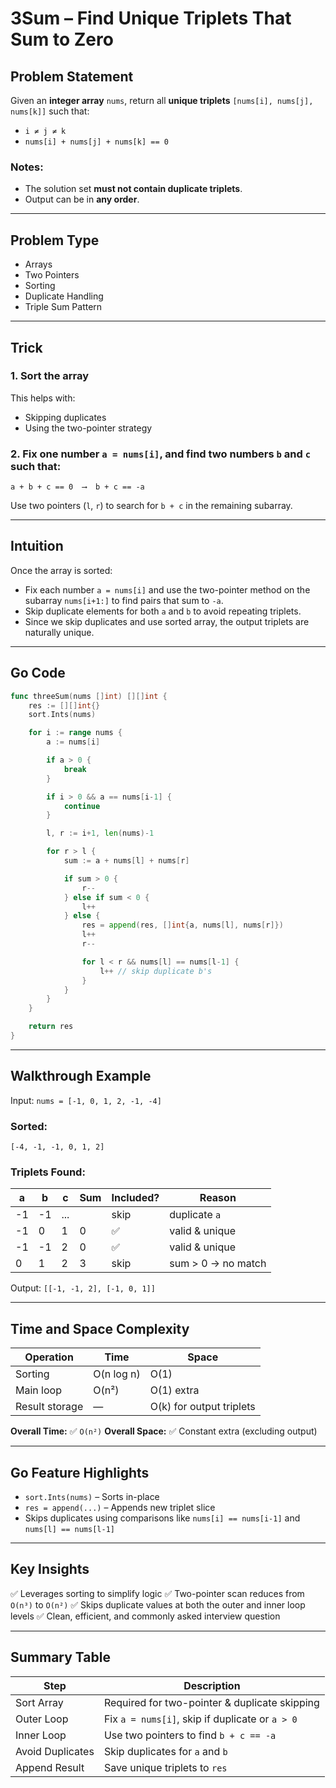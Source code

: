 # 3Sum – Find Unique Triplets That Sum to Zero

## Problem Statement

Given an **integer array** `nums`, return all **unique triplets** `[nums[i], nums[j], nums[k]]` such that:

* `i ≠ j ≠ k`
* `nums[i] + nums[j] + nums[k] == 0`

### Notes:

* The solution set **must not contain duplicate triplets**.
* Output can be in **any order**.

---

## Problem Type

* Arrays
* Two Pointers
* Sorting
* Duplicate Handling
* Triple Sum Pattern

---

## Trick

### 1. **Sort the array**

This helps with:

* Skipping duplicates
* Using the two-pointer strategy

### 2. **Fix one number** `a = nums[i]`, and find two numbers `b` and `c` such that:

```
a + b + c == 0  ⟶  b + c == -a
```

Use two pointers (`l`, `r`) to search for `b + c` in the remaining subarray.

---

## Intuition

Once the array is sorted:

* Fix each number `a = nums[i]` and use the two-pointer method on the subarray `nums[i+1:]` to find pairs that sum to `-a`.
* Skip duplicate elements for both `a` and `b` to avoid repeating triplets.
* Since we skip duplicates and use sorted array, the output triplets are naturally unique.

---

## Go Code

```go
func threeSum(nums []int) [][]int {
	res := [][]int{}
	sort.Ints(nums)

	for i := range nums {
		a := nums[i]

		if a > 0 {
			break
		}

		if i > 0 && a == nums[i-1] {
			continue
		}

		l, r := i+1, len(nums)-1

		for r > l {
			sum := a + nums[l] + nums[r]

			if sum > 0 {
				r--
			} else if sum < 0 {
				l++
			} else {
				res = append(res, []int{a, nums[l], nums[r]})
				l++
				r--

				for l < r && nums[l] == nums[l-1] {
					l++ // skip duplicate b's
				}
			}
		}
	}

	return res
}
```

---

## Walkthrough Example

Input:
`nums = [-1, 0, 1, 2, -1, -4]`

### Sorted:

`[-4, -1, -1, 0, 1, 2]`

### Triplets Found:

| a  | b  | c   | Sum | Included? | Reason             |
|----|----|-----|-----|-----------|--------------------|
| -1 | -1 | ... |     | skip      | duplicate `a`      |
| -1 | 0  | 1   | 0   | ✅         | valid & unique     |
| -1 | -1 | 2   | 0   | ✅         | valid & unique     |
| 0  | 1  | 2   | 3   | skip      | sum > 0 → no match |

Output: `[[-1, -1, 2], [-1, 0, 1]]`

---

## Time and Space Complexity

| Operation      | Time       | Space                    |
| -------------- | ---------- | ------------------------ |
| Sorting        | O(n log n) | O(1)                     |
| Main loop      | O(n²)      | O(1) extra               |
| Result storage | —          | O(k) for output triplets |

**Overall Time:** ✅ `O(n²)`
**Overall Space:** ✅ Constant extra (excluding output)

---

## Go Feature Highlights

* `sort.Ints(nums)` – Sorts in-place
* `res = append(...)` – Appends new triplet slice
* Skips duplicates using comparisons like `nums[i] == nums[i-1]` and `nums[l] == nums[l-1]`

---

## Key Insights

✅ Leverages sorting to simplify logic
✅ Two-pointer scan reduces from `O(n³)` to `O(n²)`
✅ Skips duplicate values at both the outer and inner loop levels
✅ Clean, efficient, and commonly asked interview question

---

## Summary Table

| Step             | Description                                     |
| ---------------- | ----------------------------------------------- |
| Sort Array       | Required for two-pointer & duplicate skipping   |
| Outer Loop       | Fix `a = nums[i]`, skip if duplicate or `a > 0` |
| Inner Loop       | Use two pointers to find `b + c == -a`          |
| Avoid Duplicates | Skip duplicates for `a` and `b`                 |
| Append Result    | Save unique triplets to `res`                   |

